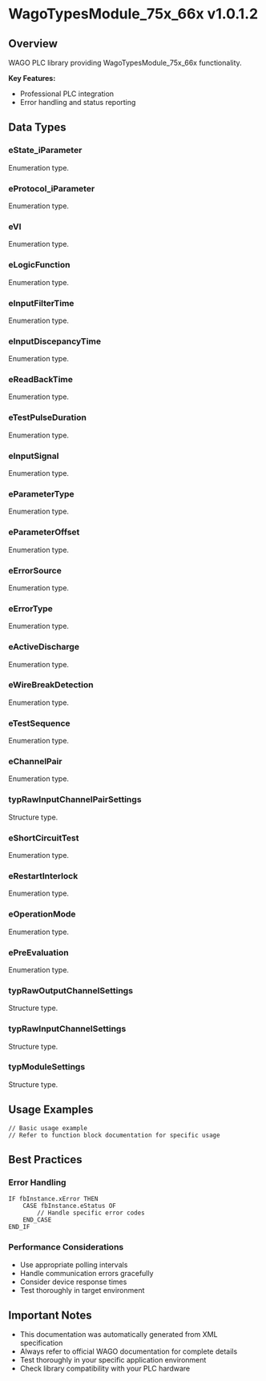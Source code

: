 # WagoTypesModule_75x_66x v1.0.1.2

## Overview
WAGO PLC library providing WagoTypesModule_75x_66x functionality.

**Key Features:**
- Professional PLC integration
- Error handling and status reporting

## Data Types

### eState_iParameter
Enumeration type.

### eProtocol_iParameter
Enumeration type.

### eVI
Enumeration type.

### eLogicFunction
Enumeration type.

### eInputFilterTime
Enumeration type.

### eInputDiscepancyTime
Enumeration type.

### eReadBackTime
Enumeration type.

### eTestPulseDuration
Enumeration type.

### eInputSignal
Enumeration type.

### eParameterType
Enumeration type.

### eParameterOffset
Enumeration type.

### eErrorSource
Enumeration type.

### eErrorType
Enumeration type.

### eActiveDischarge
Enumeration type.

### eWireBreakDetection
Enumeration type.

### eTestSequence
Enumeration type.

### eChannelPair
Enumeration type.

### typRawInputChannelPairSettings
Structure type.

### eShortCircuitTest
Enumeration type.

### eRestartInterlock
Enumeration type.

### eOperationMode
Enumeration type.

### ePreEvaluation
Enumeration type.

### typRawOutputChannelSettings
Structure type.

### typRawInputChannelSettings
Structure type.

### typModuleSettings
Structure type.

## Usage Examples

```iec
// Basic usage example
// Refer to function block documentation for specific usage
```

## Best Practices

### Error Handling
```iec
IF fbInstance.xError THEN
    CASE fbInstance.eStatus OF
        // Handle specific error codes
    END_CASE
END_IF
```

### Performance Considerations
- Use appropriate polling intervals
- Handle communication errors gracefully
- Consider device response times
- Test thoroughly in target environment

## Important Notes

- This documentation was automatically generated from XML specification
- Always refer to official WAGO documentation for complete details
- Test thoroughly in your specific application environment
- Check library compatibility with your PLC hardware

